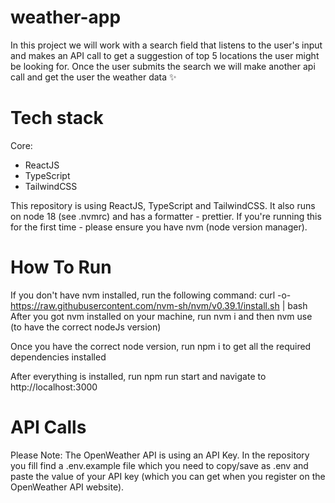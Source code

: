 # weather-app
In this project we will work with a search field that listens to the user's input and makes an API call to get a suggestion of top 5 locations the user might be looking for. Once the user submits the search we will make another api call and get the user the weather data ✨

# Tech stack
Core:
- ReactJS
- TypeScript
- TailwindCSS

This repository is using ReactJS, TypeScript and TailwindCSS. It also runs on node 18 (see .nvmrc) and has a formatter - prettier. If you're running this for the first time - please ensure you have nvm (node version manager).

# How To Run
If you don't have nvm installed, run the following command: curl -o- https://raw.githubusercontent.com/nvm-sh/nvm/v0.39.1/install.sh | bash After you got nvm installed on your machine, run nvm i and then nvm use (to have the correct nodeJs version)

Once you have the correct node version, run npm i to get all the required dependencies installed

After everything is installed, run npm run start and navigate to http://localhost:3000

# API Calls
Please Note: The OpenWeather API is using an API Key. In the repository you fill find a .env.example file which you need to copy/save as .env and paste the value of your API key (which you can get when you register on the OpenWeather API website).
